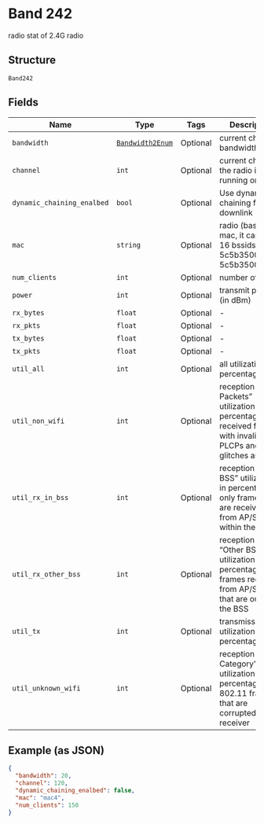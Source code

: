 
# Band 242

radio stat of 2.4G radio

## Structure

`Band242`

## Fields

| Name | Type | Tags | Description |
|  --- | --- | --- | --- |
| `bandwidth` | [`Bandwidth2Enum`](../../doc/models/bandwidth-2-enum.md) | Optional | current channel bandwidth |
| `channel` | `int` | Optional | current channel the radio is running on |
| `dynamic_chaining_enalbed` | `bool` | Optional | Use dynamic chaining for downlink |
| `mac` | `string` | Optional | radio (base) mac, it can have 16 bssids (e.g. 5c5b350001a0-5c5b350001af) |
| `num_clients` | `int` | Optional | number of clients |
| `power` | `int` | Optional | transmit power (in dBm) |
| `rx_bytes` | `float` | Optional | - |
| `rx_pkts` | `float` | Optional | - |
| `tx_bytes` | `float` | Optional | - |
| `tx_pkts` | `float` | Optional | - |
| `util_all` | `int` | Optional | all utilization in percentage |
| `util_non_wifi` | `int` | Optional | reception of “No Packets” utilization in percentage, received frames with invalid PLCPs and CRS glitches as noise |
| `util_rx_in_bss` | `int` | Optional | reception of “In BSS” utilization in percentage, only frames that are received from AP/STAs within the BSS |
| `util_rx_other_bss` | `int` | Optional | reception of “Other BSS” utilization in percentage, all frames received from AP/STAs that are outside the BSS |
| `util_tx` | `int` | Optional | transmission utilization in percentage |
| `util_unknown_wifi` | `int` | Optional | reception of “No Category” utilization in percentage, all 802.11 frames that are corrupted at the receiver |

## Example (as JSON)

```json
{
  "bandwidth": 20,
  "channel": 120,
  "dynamic_chaining_enalbed": false,
  "mac": "mac4",
  "num_clients": 150
}
```

